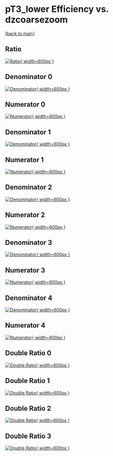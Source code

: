# pT3_lower Efficiency vs. dzcoarsezoom

[[back to main](./)]



## Ratio

[![Ratio](../mtv/var/pT3_lower_base_11_-1_eff_dzcoarsezoom.png){ width=600px }](../mtv/var/pT3_lower_base_11_-1_eff_dzcoarsezoom.pdf)

## Denominator 0

[![Denominator](../mtv/den/pT3_lower_base_11_-1_eff_dzcoarsezoom_den0.png){ width=600px }](../mtv/den/pT3_lower_base_11_-1_eff_dzcoarsezoom_den0.pdf)

## Numerator 0

[![Numerator](../mtv/num/pT3_lower_base_11_-1_eff_dzcoarsezoom_num0.png){ width=600px }](../mtv/num/pT3_lower_base_11_-1_eff_dzcoarsezoom_num0.pdf)

## Denominator 1

[![Denominator](../mtv/den/pT3_lower_base_11_-1_eff_dzcoarsezoom_den1.png){ width=600px }](../mtv/den/pT3_lower_base_11_-1_eff_dzcoarsezoom_den1.pdf)

## Numerator 1

[![Numerator](../mtv/num/pT3_lower_base_11_-1_eff_dzcoarsezoom_num1.png){ width=600px }](../mtv/num/pT3_lower_base_11_-1_eff_dzcoarsezoom_num1.pdf)

## Denominator 2

[![Denominator](../mtv/den/pT3_lower_base_11_-1_eff_dzcoarsezoom_den2.png){ width=600px }](../mtv/den/pT3_lower_base_11_-1_eff_dzcoarsezoom_den2.pdf)

## Numerator 2

[![Numerator](../mtv/num/pT3_lower_base_11_-1_eff_dzcoarsezoom_num2.png){ width=600px }](../mtv/num/pT3_lower_base_11_-1_eff_dzcoarsezoom_num2.pdf)

## Denominator 3

[![Denominator](../mtv/den/pT3_lower_base_11_-1_eff_dzcoarsezoom_den3.png){ width=600px }](../mtv/den/pT3_lower_base_11_-1_eff_dzcoarsezoom_den3.pdf)

## Numerator 3

[![Numerator](../mtv/num/pT3_lower_base_11_-1_eff_dzcoarsezoom_num3.png){ width=600px }](../mtv/num/pT3_lower_base_11_-1_eff_dzcoarsezoom_num3.pdf)

## Denominator 4

[![Denominator](../mtv/den/pT3_lower_base_11_-1_eff_dzcoarsezoom_den4.png){ width=600px }](../mtv/den/pT3_lower_base_11_-1_eff_dzcoarsezoom_den4.pdf)

## Numerator 4

[![Numerator](../mtv/num/pT3_lower_base_11_-1_eff_dzcoarsezoom_num4.png){ width=600px }](../mtv/num/pT3_lower_base_11_-1_eff_dzcoarsezoom_num4.pdf)

## Double Ratio 0

[![Double Ratio](../mtv/ratio/pT3_lower_base_11_-1_eff_dzcoarsezoom_ratio0.png){ width=600px }](../mtv/ratio/pT3_lower_base_11_-1_eff_dzcoarsezoom_ratio0.pdf)

## Double Ratio 1

[![Double Ratio](../mtv/ratio/pT3_lower_base_11_-1_eff_dzcoarsezoom_ratio1.png){ width=600px }](../mtv/ratio/pT3_lower_base_11_-1_eff_dzcoarsezoom_ratio1.pdf)

## Double Ratio 2

[![Double Ratio](../mtv/ratio/pT3_lower_base_11_-1_eff_dzcoarsezoom_ratio2.png){ width=600px }](../mtv/ratio/pT3_lower_base_11_-1_eff_dzcoarsezoom_ratio2.pdf)

## Double Ratio 3

[![Double Ratio](../mtv/ratio/pT3_lower_base_11_-1_eff_dzcoarsezoom_ratio3.png){ width=600px }](../mtv/ratio/pT3_lower_base_11_-1_eff_dzcoarsezoom_ratio3.pdf)

